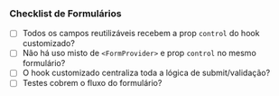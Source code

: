 ### Checklist de Formulários
- [ ] Todos os campos reutilizáveis recebem a prop `control` do hook customizado?
- [ ] Não há uso misto de `<FormProvider>` e prop `control` no mesmo formulário?
- [ ] O hook customizado centraliza toda a lógica de submit/validação?
- [ ] Testes cobrem o fluxo do formulário? 
